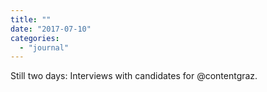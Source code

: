 ```yaml
---
title: ""
date: "2017-07-10"
categories: 
  - "journal"
---
```


Still two days: Interviews with candidates for @contentgraz.

